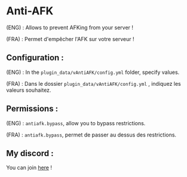 # Anti-AFK
  
<p>(ENG) : Allows to prevent AFKing from your server ! </p>  
<p>(FRA) : Permet d'empêcher l'AFK sur votre serveur ! </p>  

## Configuration :

(ENG) : In the `plugin_data/vAntiAFK/config.yml` folder, specify values.

(FRA) : Dans le dossier `plugin_data/vAntiAFK/config.yml` , indiquez les valeurs souhaitez.  

## Permissions :

(ENG) : `antiafk.bypass`, allow you to bypass restrictions.

(FRA) : `antiafk.bypass`, permet de passer au dessus des restrictions.

## My discord :

You can join <a href="https://discord.gg/NkZu7DNKEn">here</a> !
